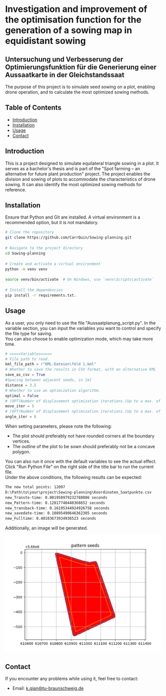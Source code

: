 
# Investigation and improvement of the optimisation function for the generation of a sowing map in equidistant sowing

## Untersuchung und Verbesserung der Optimierungsfunktion für die Generierung einer Aussaatkarte in der Gleichstandssaat

The purpose of this project is to simulate seed sowing on a plot, enabling drone operation, and to calculate the most optimized sowing methods.

## Table of Contents

- [Introduction](#introduction)
- [Installation](#installation)
- [Usage](#usage)
- [Contact](#contact)

## Introduction

This is a project designed to simulate equilateral triangle sowing in a plot. 
It serves as a bachelor's thesis and is part of the "Spot farming – an alternative for future plant production" project. 
The project enables the division and sowing of plots to accommodate the characteristics of drone sowing. 
It can also identify the most optimized sowing methods for reference. 

## Installation

Ensure that Python and Git are installed.
A virtual environment is a recommended option, but it is not mandatory.
```bash
# Clone the repository
git clone https://github.com/CarrQuin/Sowing-planning.git

# Navigate to the project directory
cd Sowing-planning

# Create and activate a virtual environment
python -m venv venv

source venv/bin/activate  # On Windows, use `venv\Scripts\activate`

# Install the dependencies
pip install -r requirements.txt.
```

## Usage 

As a user, you only need to use the file "Aussaatplanung_script.py". In the variable section, 
you can input the variables you want to control and specify the file type for saving.  
You can also choose to enable optimization mode, which may take more time.

```python
# =====Variables=====
# File path to read.
kml_file_path = r"KML-Dateien\feld 1.kml"
# Whether to save the results in CSV format, with an alternative KML
save_as_csv = True
#Spacing between adjacent seeds, in [m]
distance = 3.5
# Whether to use an optimization algorithm.
optimal = False
# (OPT)Number of displacement optimization iterations.(Up to a max. of 100.)
move_iter = 5
# (OPT)Number of displacement optimization iterations.(Up to a max. of 60.)
angle_iter = 6
```

When setting parameters, please note the following:
 * The plot should preferably not have rounded corners at the boundary vertices.
 * The outline of the plot to be sown should preferably not be a concave polygon.

You can also run it once with the default variables to see the actual effect.
Click "Run Python File" on the right side of the title bar to run the current file.  
Under the above conditions, the following results can be expected:
```bash
The new total points: 12097
D:\Path\to\your\project\Sowing-planning\Koordinaten_Saatpunkte.csv
new_Transto-time: 0.001950979232788086 seconds
new_Pattern-time: 0.12817740440368652 seconds
new_transback-time: 0.16195344924926758 seconds
new_savedate-time: 0.10895490646362305 seconds
new_Fulltime: 0.40103673934936523 seconds
```
Additionally, an image will be generated.

![result](pattern1.png)

## Contact

If you encounter any problems while using it, feel free to contact:

 * Email: k.qian@tu-braunschweig.de
